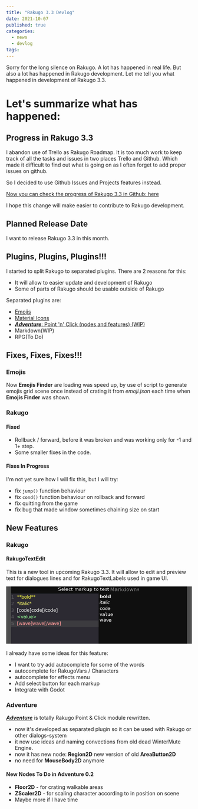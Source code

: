```yaml
---
title: "Rakugo 3.3 Devlog"
date: 2021-10-07
published: true
categories:
  - news
  - devlog
tags:
---
```


Sorry for the long silence on Rakugo. 
A lot has happened in real life.
But also a lot has happened in Rakugo development.
Let me tell you what happened in development of Rakugo 3.3.

# Let's summarize what has happened:

## Progress in Rakugo 3.3
I abandon use of Trello as Rakugo Roadmap.
It is too much work to keep track of all the tasks and issues 
in two places Trello and Github.
Which made it difficult to find out what is going on
as I often forget to add proper issues on github.

So I decided to use Github Issues and Projects features instead.

[Now you can check the progress of Rakugo 3.3 in Github: here](https://github.com/rakugoteam/Rakugo/projects/1)

I hope this change will make easier to contribute to Rakugo development.

## Planned Release Date

I want to release Rakugo 3.3 in this month.

## Plugins, Plugins, Plugins!!!
I started to split Rakugo to separated plugins.
There are 2 reasons for this:
- It will allow to easier update and development of Rakugo
- Some of parts of Rakugo should be usable outside of Rakugo 

Separated plugins are:
- [Emojis](https://github.com/rakugoteam/Emojis-For-Godot)
- [Material Icons](Godot-Material-Icons)
- [***Adventure***: Point 'n' Click (nodes and features) (WIP)](https://github.com/rakugoteam/Adventure)
- Markdown(WIP)
- RPG(To Do)

## Fixes, Fixes, Fixes!!!

### Emojis

Now **Emojis Finder** are loading was speed up,
by use of script to generate emojis grid scene once instead
of crating it from *emoji.json* each time when **Emojis Finder** was shown.

### Rakugo

#### Fixed

- Rollback / forward, before it was broken and was working only for -1 and 1+ step.
- Some smaller fixes in the code.

#### Fixes In Progress

I'm not yet sure how I will fix this, but I will try:
- fix `jump()` function behaviour
- fix `cond()` function behaviour on rollback and forward
- fix quitting from the game
- fix bug that made window sometimes chaining size on start

## New Features

### Rakugo

#### RakugoTextEdit
This is a new tool in upcoming Rakugo 3.3.
It will allow to edit and preview text for dialogues lines and for RakugoTextLabels used in game UI.

![](assets/rakugo-3.3/rakugo_text_edit.gif)

I already have some ideas for this feature:
- I want to try add autocomplete for some of the words
- autocomplete for RakugoVars / Characters
- autocomplete for effects menu
- Add select button for each markup
- Integrate with Godot

### Adventure

[***Adventure***](https://github.com/rakugoteam/Adventure) is totally Rakugo Point & Click module rewritten.
- now it's developed as separated plugin so it can be used with Rakugo or other dialogs-system
- it now use ideas and naming convections from old dead WinterMute Engine.
- now it has new node: **Region2D** new version of old **AreaButton2D**
- no need for **MouseBody2D** anymore

#### New Nodes To Do in Adventure 0.2
- **Floor2D** - for crating walkable areas
- **ZScaler2D** - for scaling character according to in position on scene
- Maybe more if I have time


